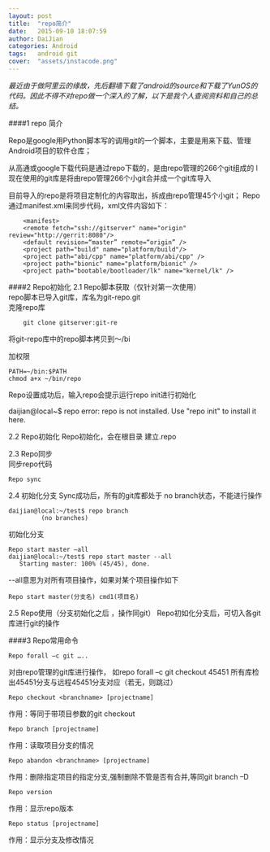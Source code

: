 ```yaml
---
layout: post
title:  "repo简介"
date:   2015-09-10 18:07:59
author: DaiJian
categories: Android
tags:	android git 
cover:  "assets/instacode.png"
---
```


*最近由于做阿里云的缘故，先后翻墙下载了android的source和下载了YunOS的代码。因此不得不对repo做一个深入的了解，以下是我个人查阅资料和自己的总结。*

####1 repo 简介

Repo是google用Python脚本写的调用git的一个脚本，主要是用来下载、管理Android项目的软件仓库；

从高通或google下载代码是通过repo下载的，是由repo管理的266个git组成的
l现在使用的git库是将由repo管理266个小git合并成一个git库导入

目前导入的repo是将项目定制化的内容取出，拆成由repo管理45个小git；
  Repo通过manifest.xml来同步代码，xml文件内容如下：
	
    	<manifest>
    	<remote fetch="ssh://gitserver" name="origin" review="http://gerrit:8080"/>
    	<default revision=“master” remote=“origin” />
    	<project path="build" name="platform/build"/>
    	<project path="abi/cpp" name="platform/abi/cpp" />
    	<project path="bionic" name="platform/bionic" />
    	<project path="bootable/bootloader/lk" name="kernel/lk" />
	
####2 Repo初始化
2.1 Repo脚本获取（仅针对第一次使用）  
repo脚本已导入git库，库名为git-repo.git  
克隆repo库
 
		git clone gitserver:git-re
将git-repo库中的repo脚本拷贝到～/bi
  
加权限

	PATH=~/bin:$PATH
	chmod a+x ~/bin/repo
Repo设置成功后，输入repo会提示运行repo init进行初始化

daijian@local~$ repo
error: repo is not installed.  Use "repo init" to install it here.

2.2 Repo初始化
     Repo初始化，会在根目录 建立.repo  

2.3 Repo同步  
同步repo代码  

	Repo sync  

2.4 初始化分支
Sync成功后，所有的git库都处于 no branch状态，不能进行操作

	daijian@local:~/test$ repo branch
             (no branches)

初始化分支

	Repo start master –all
    daijian@local:~/test$ repo start master --all
       Starting master: 100% (45/45), done.

--all意思为对所有项目操作，如果对某个项目操作如下  
	
	Repo start master(分支名) cmd1(项目名)
	
2.5  Repo使用（分支初始化之后 ，操作同git）
 Repo初如化分支后，可切入各git库进行git的操作
 
 ####3  Repo常用命令

	Repo forall –c git …..
对由repo管理的git库进行操作，
如repo forall –c git checkout  45451
所有库检出45451分支与远程45451分支对应（若无，则跳过）

	Repo checkout <branchname> [projectname]
作用：等同于带项目参数的git checkout

	Repo branch [projectname]
作用：读取项目分支的情况

	Repo abandon <branchname> [projectname]
作用：删除指定项目的指定分支,强制删除不管是否有合并,等同git branch –D

	Repo version
作用：显示repo版本

	Repo status [projectname]
作用：显示分支及修改情况